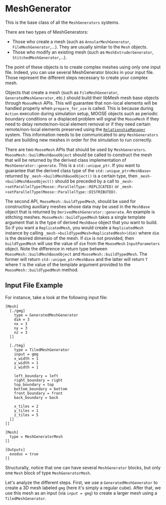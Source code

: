 # MeshGenerator

This is the base class of all the `MeshGenerators` systems.

There are two types of MeshGenerators:

- Those who create a mesh (such as `AnnularMeshGenerator`, `FileMeshGenerator`,...). They are usually similar to the `Mesh` objects.
- Those who modify an existing mesh (such as `MeshExtruderGenerator`, `StitchedMeshGenerator`,...).

The point of these objects is to create complex meshes using only one input file. Indeed, you can use several MeshGenerator blocks in your input file. Those represent the different steps necessary to create your complex mesh.

Objects that create a mesh (such as `FileMeshGenerator`,
`GeneratedMeshGenerator`, etc.) should build their libMesh mesh base objects
through `MooseMesh` APIs. This will guarantee that non-local elements will be
handled properly when `prepare_for_use` is called. This is because during
`Action` execution during simulation setup, MOOSE objects such as periodic
boundary conditions or a displaced problem will signal the `MooseMesh`
if they need to delay remote/non-local element removal or if they need certain
remote/non-local elements preserved using the
[`RelationshipManager`](/RelationshipManager.md) system. This information needs
to be communicated to any `MeshGenerators` that are building new meshes in order
for the simulation to run correctly.

There are two `MooseMesh` APIs that should
be used by `MeshGenerators`. `MooseMesh::buildMeshBaseObject` should be called
to construct the mesh that will be returned by the derived class implementation
of `MeshGenerator::generate`. This is a `std::unique_ptr`. If you want to guarantee
that the derived class type of the `std::unique_ptr<MeshBase>` returned by
`_mesh->buildMeshBaseObject()` is a certain type, then
`_mesh->buildMeshBaseObject()` should be preceded by a call to
`_mesh->setParallelType(Moose::ParallelType::REPLICATED)` or
`_mesh->setParallelType(Moose::ParallelType::DISTRIBUTED)`.

The second API, `MooseMesh::buildTypedMesh`, should be used for constructing
auxiliary meshes whose data may be used in the `MeshBase` object that is
returned by `DerivedMeshGenerator::generate`. An example is stitching
meshes. `MooseMesh::buildTypedMesh` takes a single template argument that is the
type of derived `MeshBase` object that you want to build. So if you want a
`ReplicatedMesh`, you would create a `ReplicatedMesh` instance by calling
`_mesh->buildTypedMesh<ReplicatedMesh>(dim)` where `dim` is the desired dimensio
of the mesh. If `dim` is not provided, then `buildTypedMesh` will use the value
of `dim` from the `MooseMesh` `InputParameters` object. Note the difference in
return type between `MooseMesh::buildMeshBaseObject` and
`MooseMesh::buildTypedMesh`. The former will return `std::unique_ptr<MeshBase`
and the latter will return `T` where `T` is the value of the template argument
provided to the `MooseMesh::buildTypedMesh` method.

## Input File Example

For instance, take a look at the following input file:

```
[Mesh]
  [./gmg]
    type = GeneratedMeshGenerator
    dim = 3
    nx = 3
    ny = 3
    nz = 3
  []

  [./tmg]
    type = TiledMeshGenerator
    input = gmg
    x_width = 1
    y_width = 1
    z_width = 1

    left_boundary = left
    right_boundary = right
    top_boundary = top
    bottom_boundary = bottom
    front_boundary = front
    back_boundary = back

    x_tiles = 2
    y_tiles = 1
    z_tiles = 5
  []
[]

[Mesh]
  type = MeshGeneratorMesh
[]

[Outputs]
  exodus = true
[]
```

Structurally, notice that one can have several `MeshGenerator` blocks, but only one `Mesh` block of type `MeshGeneratorMesh`.

Let's analyze the different steps. First, we use a `GeneratedMeshGenerator` to create a 3D mesh labeled `gmg` (here it's simply a regular cube). After that, we use this mesh as an input (via `input = gmg`) to create a larger mesh using a `TiledMeshGenerator`.
